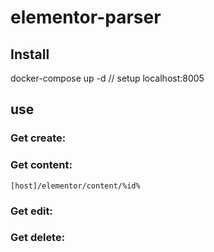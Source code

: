 # elementor-parser

## Install
docker-compose up -d // setup localhost:8005

## use

### Get create:
   <!-- [host]/elementor/create -->
### Get content:
    [host]/elementor/content/%id%
### Get edit:
   <!--  [host]/elementor/edit/%id% -->
### Get delete:
   <!-- [host]/elementor/delete/%id% -->
